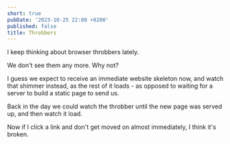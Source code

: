 ```yaml
---
short: true
pubDate: '2023-10-25 22:08 +0200'
published: false
title: Throbbers
---
```

I keep thinking about browser throbbers lately.

We don't see them any more. Why not?

I guess we expect to receive an immediate website skeleton now, and watch that shimmer instead, as the rest of it loads - as opposed to waiting for a server to build a static page to send us.

Back in the day we could watch the throbber until the new page was served up, and then watch it load.

Now if I click a link and don't get moved on almost immediately, I think it's broken.
